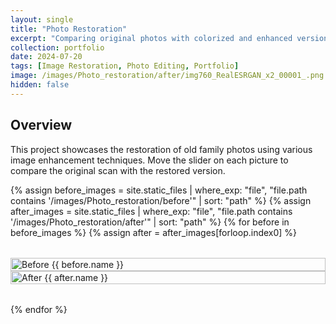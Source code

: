 ```yaml
---
layout: single
title: "Photo Restoration"
excerpt: "Comparing original photos with colorized and enhanced versions."
collection: portfolio
date: 2024-07-20
tags: [Image Restoration, Photo Editing, Portfolio]
image: /images/Photo_restoration/after/img760_RealESRGAN_x2_00001_.png
hidden: false
---
```


## Overview

This project showcases the restoration of old family photos using various image enhancement techniques. Move the slider on each picture to compare the original scan with the restored version.

<link rel="stylesheet" href="https://cdn.knightlab.com/libs/juxtapose/latest/css/juxtapose.css">
<script src="https://cdn.knightlab.com/libs/juxtapose/latest/js/juxtapose.js" defer></script>

<div class="restoration-gallery">
{% assign before_images = site.static_files | where_exp: "file", "file.path contains '/images/Photo_restoration/before'" | sort: "path" %}
{% assign after_images = site.static_files | where_exp: "file", "file.path contains '/images/Photo_restoration/after'" | sort: "path" %}
{% for before in before_images %}
  {% assign after = after_images[forloop.index0] %}
  <div class="juxtapose" data-startingposition="50%" data-showlabels="true" data-showcredits="false">
    <img src="{{ before.path | relative_url }}" alt="Before {{ before.name }}" />
    <img src="{{ after.path | relative_url }}" alt="After {{ after.name }}" />
  </div>
{% endfor %}
</div>

<style>
.restoration-gallery {
  display: flex;
  flex-direction: column;
  gap: 2rem;
}

.juxtapose {
  width: 100%;
  max-width: 800px;
  margin: 0 auto;
}

.juxtapose img {
  width: 100%;
  height: auto;
}
</style>
